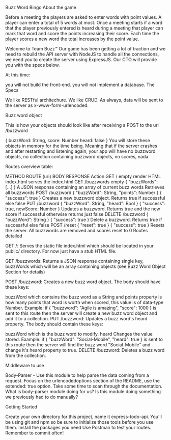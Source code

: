 Buzz Word Bingo
About the game

Before a meeting the players are asked to enter words with point values. A player can enter a total of 5 words at most. Once a meeting starts if a word that the player previously entered is heard during a meeting that player can mark that word and score the points increasing their score. Each time the player scores a new word the total increases by the point value.

Welcome to Team Buzz™
Our game has been getting a lot of traction and we need to rebuild the API server with NodeJS to handle all the connections, we need you to create the server using ExpressJS. Our CTO will provide you with the specs below.

At this time:

you will not build the front-end.
you will not implement a database.
The Specs

We like RESTful architechure. We like CRUD. As always, data will be sent to the server as x-www-form-urlencoded.

Buzz word object

This is how your objects should look like after receiving a POST to the uri /buzzword

{
  buzzWord: String,
  score: Number
  heard: false
}
You will store these objects in memory for the time being. Meaning that if the server crashes and after restarting and listening again, your app will have no buzzword objects, no collection containing buzzword objects, no scores, nada.

Routes overview table:

METHOD ROUTE (uri)  BODY  RESPONSE  Action
GET / empty render HTML index.html  serves the index.html
GET /buzzwords  empty { "buzzWords": [...] } A JSON response containing an array of current buzz words  Retrieves all buzzwords
POST /buzzword  { "buzzWord": String, "points": Number }  { "success": true } Creates a new buzzword object. Returns true if successful else false
PUT /buzzword { "buzzWord": String, "heard": Bool } { "success": true, newScore: Number } Updates a buzzword. Returns true and the new score if successful otherwise returns just false
DELETE /buzzword  { "buzzWord": String }  { "success": true } Delete a buzzword. Returns true if successful else false
POST /reset { "reset": true } { "success": true } Resets the server. All buzzwords are removed and scores reset to 0
Routes detailed

GET /: Serves the static file index.html which should be located in your public/ directory. For now just have a stub HTML file.

GET /buzzwords: Returns a JSON response containing single key, buzzWords which will be an array containing objects (see Buzz Word Object Section for details)

POST /buzzword: Creates a new buzz word object. The body should have these keys:

buzzWord which contains the buzz word as a String and
points property is how many points that word is worth when scored, this value is of data-type Number. Example: if { "buzzword": "Agile is amazing", "score": 1000 } is sent to this route then the server will create a new buzz word object and add it to a collection.
PUT /buzzword: Updates a buzz word's heard property. The body should contain these keys:

buzzWord which is the buzz word to modify.
heard Changes the value stored. Example: if { "buzzWord": "Social-Mobile", "heard": true } is sent to this route then the server will find the buzz word "Social-Mobile" and change it's heard property to true.
DELETE /buzzword: Deletes a buzz word from the collection.

Middleware to use

Body-Parser - Use this module to help parse the data coming from a request. Focus on the urlencodedoptions section of the README, use the extended: true option. Take some time to scan through the documentation. What is body-parser module doing for us? Is this module doing something we previously had to do manually?

Getting Started

Create your own directory for this project, name it express-todo-api.
You'll be using git and npm so be sure to initialize those tools before you use them.
Install the packages you need
Use Postman to test your routes.
Remember to commit often!
